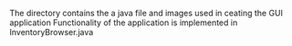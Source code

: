 The directory contains the a java file and images used in ceating the GUI application
Functionality of the application is implemented in InventoryBrowser.java
